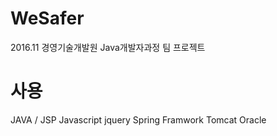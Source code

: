 # WeSafer

2016.11 경영기술개발원 Java개발자과정 팀 프로젝트 

# 사용

JAVA / JSP
Javascript
jquery
Spring Framwork
Tomcat 
Oracle



